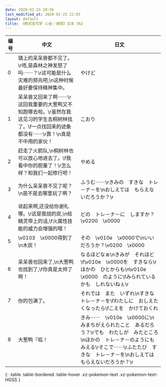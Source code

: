 ```yaml
---
date: 2020-02-23 20:56
last_modified_at: 2020-02-23 22:03
layout: default
title: 《精灵宝可梦 心金／魂银》文本 562
---
```

| 编号 | 中文 | 日文 |
| ---- | ---- | ---- |
| 0 | 镇上的呆呆兽都不见了。\r唔,是森林之神发怒了吗⋯⋯？\r这可能是什么灾难的预兆吧,\n这种时候最好要保持精神集中。 | やけど |
| 1 | 呆呆兽又回来了啊⋯⋯\r这回我重要的大葱鸭又不知跑哪去啦。\r虽然在我这见习的学生去桐树林找了。\f一点找回来的迹象都没有⋯⋯\r靠！\n真是不中用的家伙！ | こおり |
| 2 | 赶走了火箭队,\n桐树林也可以放心地进去了。\f我看中你的胆量了！\r怎么样？和我们一起修行吧！ | やめる |
| 3 | 为什么呆呆兽不见了呢？\n是不是去哪里玩了啊？ | ふうむ⋯⋯\rきみの　すきな　トレ－ナ－を\nおしえては　もらえないだろうか？\r |
| 4 | 说起来啊,还没给你谢礼哪。\r这是我烧的炭,\n给精灵带上的话,\f火属性技能的威力会增强的哦！ | どの　トレ－ナ－に　しますか？\v0200　\x0000 |
| 5 | \v0103　\x0000得到了\n木炭！ | その　\v010e　\x0000で\nいいだろうか？\v0200　\x0000 |
| 6 | 呆呆兽也回来了,\n大葱鸭也找到了,\f你真是太帅了啊！ | なるほどなぁ\nきみが　それほど\f\v010e　\x0000を　すきなら\rほかの　ひとからも\n\v010e　\x0000　のように\fみられているかも　しれないねぇ\r |
| 7 | 你的包满了。 | それでは　また　いずれ\nすきな　トレ－ナ－を\fわたしに　おしえたくなったら\fこえを　かけておくれ |
| 8 | 大葱鸭『呱！ | きみ⋯⋯　\v010e　\x0000に\nみまちがえられたこと　あるだろう？\rでも　わたしが　みたところ\nほかの　トレ－ナ－のようにも　みえる\rそこで⋯⋯\rふたたび　すきな　トレ－ナ－を\nおしえては　もらえないだろうか？\r |
{: .table .table-bordered .table-hover .xz-pokemon-text .xz-pokemon-text-HGSS }